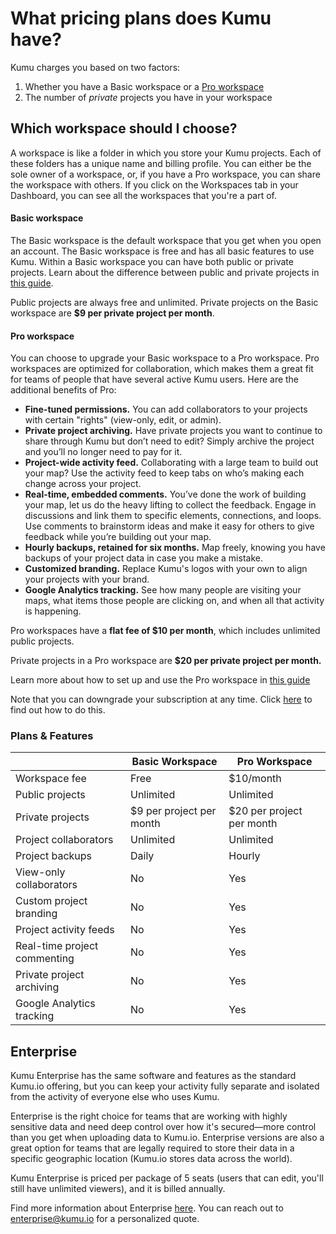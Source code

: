 # What pricing plans does Kumu have? 

Kumu charges you based on two factors:

1. Whether you have a Basic workspace or a [Pro workspace](https://docs.kumu.io/guides/pro-workspaces.html)
2. The number of _private_ projects you have in your workspace

## Which workspace should I choose? 
A workspace is like a folder in which you store your Kumu projects. Each of these folders has a unique name and billing profile. You can either be the sole owner of a workspace, or, if you have a Pro workspace, you can share the workspace with others.
If you click on the Workspaces tab in your Dashboard, you can see all the workspaces that you're a part of. 

#### Basic workspace

The Basic workspace is the default workspace that you get when you open an account. The Basic workspace is free and has all basic features to use Kumu.
Within a Basic workspace you can have both public or private projects. Learn about the difference between public and private projects in [this guide](https://docs.kumu.io/overview/collaboration.html#public-vs-private-projects).

Public projects are always free and unlimited. Private projects on the Basic workspace are **$9 per private project per month**.

#### Pro workspace

You can choose to upgrade your Basic workspace to a Pro workspace. Pro workspaces are optimized for collaboration, which makes them a great fit for teams of people that have several active Kumu users. 
Here are the additional benefits of Pro:

- **Fine-tuned permissions.** You can add collaborators to your projects with certain "rights" (view-only, edit, or admin).
- **Private project archiving.** Have private projects you want to continue to share through Kumu but don’t need to edit? Simply archive the project and you’ll no longer need to pay for it.
- **Project-wide activity feed.** Collaborating with a large team to build out your map? Use the activity feed to keep tabs on who’s making each change across your project.
- **Real-time, embedded comments.** You’ve done the work of building your map, let us do the heavy lifting to collect the feedback. Engage in discussions and link them to specific elements, connections, and loops. Use comments to brainstorm ideas and make it easy for others to give feedback while you’re building out your map.
- **Hourly backups, retained for six months.** Map freely, knowing you have backups of your project data in case you make a mistake.
- **Customized branding.** Replace Kumu's logos with your own to align your projects with your brand.
- **Google Analytics tracking.** See how many people are visiting your maps, what items those people are clicking on, and when all that activity is happening.

Pro workspaces have a **flat fee of $10 per month**, which includes unlimited public projects. 

Private projects in a Pro workspace are **$20 per private project per month.**

Learn more about how to set up and use the Pro workspace in [this guide](https://docs.kumu.io/guides/pro-workspaces.html)

<p class="alert alert-info">
  Note that you can downgrade your subscription at any time. Click <a class="alert-link" href="/faq/how-do-i-downgrade-to-free.html">here</a> to find out how to do this.
</p>


### Plans & Features

<table class="table table-condensed">
      <thead>
        <tr>
          <th> </th>
          <th>Basic Workspace</th>
          <th>Pro Workspace</th>
        </tr>
      </thead>
      <tbody>
        <tr>
          <td>Workspace fee</td>
          <td>Free</td>
          <td>$10/month</td>
        </tr>
        <tr>
          <td>Public projects</td>
          <td>Unlimited</td>
          <td>Unlimited</td>
        </tr>
                <tr>
          <td>Private projects</td>
          <td>$9 per project per month</td>
          <td>$20 per project per month</td>
        </tr>
                <tr>
          <td>Project collaborators</td>
          <td>Unlimited</td>
          <td>Unlimited</td>
        </tr>
                <tr>
          <td>Project backups</td>
          <td>Daily</td>
          <td>Hourly</td>
        </tr>
                <tr>
          <td>View-only collaborators</td>
          <td>No</td>
          <td>Yes</td>
        </tr>
                <tr>
          <td>Custom project branding</td>
          <td>No</td>
          <td>Yes</td>
        </tr>
                <tr>
          <td>Project activity feeds</td>
          <td>No</td>
          <td>Yes</td>
        </tr>
               <tr>
          <td>Real-time project commenting</td>
          <td>No</td>
          <td>Yes</td>
        </tr>
               <tr>
          <td>Private project archiving</td>
          <td>No</td>
          <td>Yes</td>
        </tr>
             <tr>
          <td>Google Analytics tracking</td>
          <td>No</td>
          <td>Yes</td>
        </tr>
      </tbody>
</table>

## Enterprise

Kumu Enterprise has the same software and features as the standard Kumu.io offering, but you can keep your activity fully separate and isolated from the activity of everyone else who uses Kumu. 

Enterprise is the right choice for teams that are working with highly sensitive data and need deep control over how it's secured—more control than you get when uploading data to Kumu.io. Enterprise versions are also a great option for teams that are legally required to store their data in a specific geographic location (Kumu.io stores data across the world).

Kumu Enterprise is priced per package of 5 seats (users that can edit, you'll still have unlimited viewers), and it is billed annually. 

Find more information about Enterprise [here](https://kumu.io/enterprise). 
You can reach out to enterprise@kumu.io for a personalized quote. 
